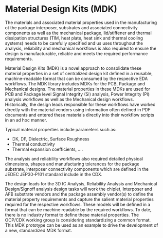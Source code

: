 # Material Design Kits (MDK) #
The materials and associated material properties used in the manufacturing ot the package interposer, substrates and associated connectivity components as well as the mechanical package, lid/stiffener and thermal dissipation structures (TIM, heat plate, heat sink and thermal cooling systems) needs to be carefully specified and us uses throughout the analysis, reliability and mechanical workflows is also required to ensure the design is manufacturable, reliable and meets the required performance requirements. 

Material Design Kits (MDK) is a novel approach to consolidate these material properties in a set of centralized design kit defined in a reusable, machine-readable format that can be consumed by the respective EDA workflows. The MDK library includes MDKs for the PCB, Package and Mechanical designs. The material properties in these MDKs are used for PCB and Package level Signal Integrity (SI) analysis, Power Integrity (PI) analysis workflows as well as the Mechanical design workflows. Historically, the design leads responsible for these workflows have worked directly with the material vendors using information often defined in PDF documents and entered these materials directly into their workflow scripts in an ad hoc manner.

Typical material properties include parameters such as:
* DK, DF, Dielectric, Surface Roughness
* Thermal conductivity
* Thermal expansion coefficients, ....

The analysis and reliability workflows also required detailed physical dimensions, shapes and manufacturing tolerances for the package substrate, interposer connectivity components which are defined in the JEDEC JEP30-P101 standard include in the CDX.

The design leads for the 3D IC Analysis, Reliability Analysis and Mechanical Design/Signoff analysis design tasks will work the chiplet, Interposer and AFB substrate vendors and the package assembly vendor(s) to define the material property requirements and capture the salient material properties required for the respective workflows. These models will be defined in a format that can be machine readable by the required workflows. To date, there is no industry format to define these material properties. The OCP/CDX working group is considering standardizing a common format. This MDK prototype can be used as an example to drive the development of a new, standardized MDK format.
